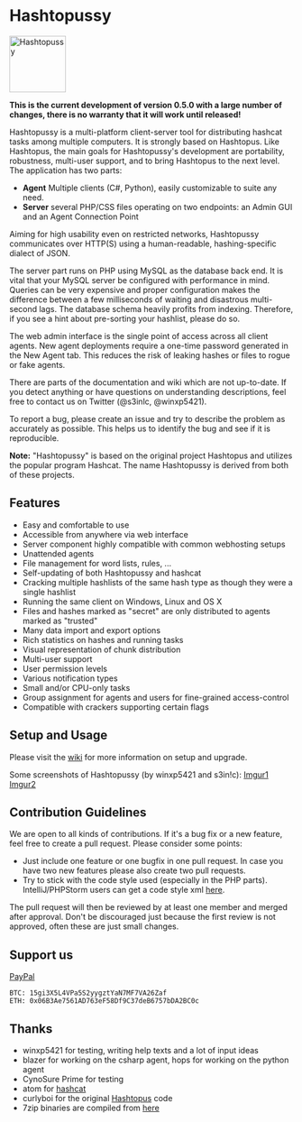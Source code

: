 # Hashtopussy

<img src="https://github.com/s3inlc/hashtopussy/blob/master/src/static/logo.png" alt='Hashtopussy' width="100">

**This is the current development of version 0.5.0 with a large number of changes, there is no warranty that it will work until released!**

Hashtopussy is a multi-platform client-server tool for distributing hashcat tasks among multiple computers. It is strongly based on Hashtopus.
Like Hashtopus, the main goals for Hashtopussy's development are portability, robustness, multi-user support, and to bring Hashtopus to the next level.
The application has two parts:

- **Agent** Multiple clients (C#, Python), easily customizable to suite any need.
- **Server** several PHP/CSS files operating on two endpoints: an Admin GUI and an Agent Connection Point

Aiming for high usability even on restricted networks, Hashtopussy communicates over HTTP(S) using a human-readable, hashing-specific dialect of JSON.

The server part runs on PHP using MySQL as the database back end. It is vital that your MySQL server be configured with performance in mind. Queries can be very expensive and proper configuration makes the difference between a few milliseconds of waiting and disastrous multi-second lags. The database schema heavily profits from indexing. Therefore, if you see a hint about pre-sorting your hashlist, please do so.

The web admin interface is the single point of access across all client agents. New agent deployments require a one-time password generated in the New Agent tab. This reduces the risk of leaking hashes or files to rogue or fake agents.

There are parts of the documentation and wiki which are not up-to-date. If you detect anything or have questions on understanding descriptions, feel free to contact us on Twitter (@s3inlc, @winxp5421).

To report a bug, please create an issue and try to describe the problem as accurately as possible. This helps us to identify the bug and see if it is reproducible.

**Note:** "Hashtopussy" is based on the original project Hashtopus and utilizes the popular program Hashcat. The name Hashtopussy is derived from both of these projects. 

## Features

- Easy and comfortable to use
- Accessible from anywhere via web interface
- Server component highly compatible with common webhosting setups
- Unattended agents
- File management for word lists, rules, ...
- Self-updating of both Hashtopussy and hashcat
- Cracking multiple hashlists of the same hash type as though they were a single hashlist
- Running the same client on Windows, Linux and OS X
- Files and hashes marked as "secret" are only distributed to agents marked as "trusted"
- Many data import and export options
- Rich statistics on hashes and running tasks
- Visual representation of chunk distribution
- Multi-user support
- User permission levels
- Various notification types
- Small and/or CPU-only tasks
- Group assignment for agents and users for fine-grained access-control
- Compatible with crackers supporting certain flags

## Setup and Usage

Please visit the [wiki](https://github.com/s3inlc/hashtopussy/wiki) for more information on setup and upgrade.

Some screenshots of Hashtopussy (by winxp5421 and s3in!c): [Imgur1](http://imgur.com/gallery/Fj0s0) [Imgur2](http://imgur.com/gallery/LzTsI)

## Contribution Guidelines

We are open to all kinds of contributions. If it's a bug fix or a new feature, feel free to create a pull request. Please consider some points:

* Just include one feature or one bugfix in one pull request. In case you have two new features please also create two pull requests.
* Try to stick with the code style used (especially in the PHP parts). IntelliJ/PHPStorm users can get a code style xml [here](https://gist.github.com/s3inlc/226ed78b05eb6dc8f60f18d6fd310d74).

The pull request will then be reviewed by at least one member and merged after approval. Don't be discouraged just because the first review is not approved, often these are just small changes.

## Support us

[PayPal](https://www.paypal.com/cgi-bin/webscr?cmd=_s-xclick&hosted_button_id=7P3KXV8DQ5XKE)

```
BTC: 15gi3X5L4VPa5S2yygztYaN7MF7VA26Zaf
ETH: 0x06B3Ae7561AD763eF58Df9C37deB6757bDA2BC0c
```

## Thanks

* winxp5421 for testing, writing help texts and a lot of input ideas
* blazer for working on the csharp agent, hops for working on the python agent
* CynoSure Prime for testing
* atom for [hashcat](https://github.com/hashcat/hashcat)
* curlyboi for the original [Hashtopus](https://github.com/curlyboi/hashtopus) code
* 7zip binaries are compiled from [here](https://sourceforge.net/projects/sevenzip/files/7-Zip/16.04/)
